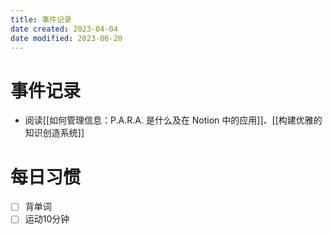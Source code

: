 ```yaml
---
title: 事件记录
date created: 2023-04-04
date modified: 2023-06-20
---
```


# 事件记录

- 阅读[[如何管理信息：P.A.R.A. 是什么及在 Notion 中的应用]]、[[构建优雅的知识创造系统]]

# 每日习惯

- [ ] 背单词
- [ ] 运动10分钟
